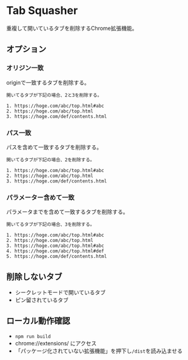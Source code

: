 # Tab Squasher
重複して開いているタブを削除するChrome拡張機能。

## オプション

### オリジン一致
originで一致するタブを削除する。

```
開いてるタブが下記の場合、2と3を削除する。

1. https://hoge.com/abc/top.html#abc
2. https://hoge.com/abc/top.html
3. https://hoge.com/def/contents.html
```

### パス一致
パスを含めて一致するタブを削除する。

```
開いてるタブが下記の場合、2を削除する。

1. https://hoge.com/abc/top.html#abc
2. https://hoge.com/abc/top.html
3. https://hoge.com/def/contents.html
```

### パラメーター含めて一致
パラメータまでを含めて一致するタブを削除する。

```
開いてるタブが下記の場合、3を削除する。

1. https://hoge.com/abc/top.html#abc
2. https://hoge.com/abc/top.html
3. https://hoge.com/abc/top.html#abc
4. https://hoge.com/abc/top.html#def
5. https://hoge.com/def/contents.html
```

## 削除しないタブ
- シークレットモードで開いているタブ
- ピン留されているタブ

## ローカル動作確認
- `npm run build`
- chrome://extensions/ にアクセス
- 「パッケージ化されていない拡張機能」を押下し`/dist`を読み込ませる

